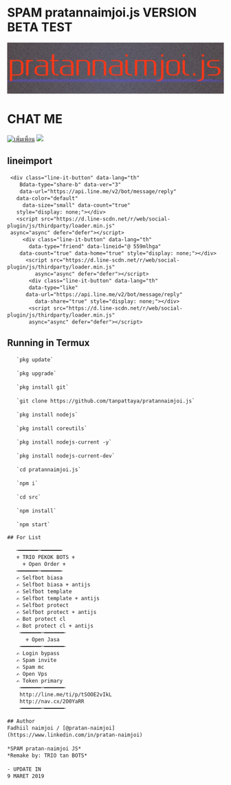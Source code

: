 # SPAM pratannaimjoi.js VERSION BETA TEST
[![TrioPekokBots](/IMG_20190912_020132.jpg)]( )

# CHAT ME

<a href="http://nav.cx/2O0YaRR"><img src=
"https://scdn.line-apps.com/n/line_add_friends/btn/th.png" 
alt="เพิ่มเพื่อน" height="36" border="0"></a>
<img src="https://qr-official.line.me/sid/M/559mlhga.png">
##   lineimport
     <div class="line-it-button" data-lang="th" 
        Bdata-type="share-b" data-ver="3" 
        data-url="https://api.line.me/v2/bot/message/reply" 
       data-color="default" 
         data-size="small" data-count="true" 
       style="display: none;"></div>
       <script src="https://d.line-scdn.net/r/web/social-plugin/js/thirdparty/loader.min.js" 
     async="async" defer="defer"></script>
         <div class="line-it-button" data-lang="th" 
           data-type="friend" data-lineid="@ 559mlhga" 
        data-count="true" data-home="true" style="display: none;"></div>
          <script src="https://d.line-scdn.net/r/web/social-plugin/js/thirdparty/loader.min.js" 
             async="async" defer="defer"></script>
           <div class="line-it-button" data-lang="th" 
           data-type="like" 
          data-url="https://api.line.me/v2/bot/message/reply" 
             data-share="true" style="display: none;"></div>
           <script src="https://d.line-scdn.net/r/web/social-plugin/js/thirdparty/loader.min.js" 
           async="async" defer="defer"></script>

## Running in Termux

       `pkg update`

       `pkg upgrade`

       `pkg install git`

       `git clone https://github.com/tanpattaya/pratannaimjoi.js`

       `pkg install nodejs`

       `pkg install coreutils`

       `pkg install nodejs-current -y`

       `pkg install nodejs-current-dev`

       `cd pratannaimjoi.js`

       `npm i`

       `cd src`

       `npm install`

       `npm start`

```
## For List
```
       ╼━━━━━━─━━━━━━╾
       ⚜ TRIO PEKOK BOTS ⚜
         ⚜ Open Order ⚜
       ╼━━━━━━─━━━━━━╾
       ✍ Selfbot biasa
       ✍ Selfbot biasa + antijs
       ✍ Selfbot template
       ✍ Selfbot template + antijs
       ✍ Selfbot protect
       ✍ Selfbot protect + antijs
       ✍ Bot protect cl
       ✍ Bot protect cl + antijs
        ╼━━━━━━─━━━━━━╾
          ⚜ Open Jasa
        ╼━━━━━━─━━━━━━╾
       ✍ Login bypass
       ✍ Spam invite
       ✍ Spam mc
       ✍ Open Vps 
       ✍ Token primary 
        ╼━━━━━━─━━━━━━╾
        http://line.me/ti/p/tSOOE2vIkL
        http://nav.cx/2O0YaRR
        ╼━━━━━━─━━━━━━╾

```
## Author
Fadhiil naimjoi / [@pratan-naimjoi]
(https://www.linkedin.com/in/pratan-naimjoi)

*SPAM pratan-naimjoi JS*
*Remake by: TRIO tan BOTS*

- UPDATE IN
9 MARET 2019
